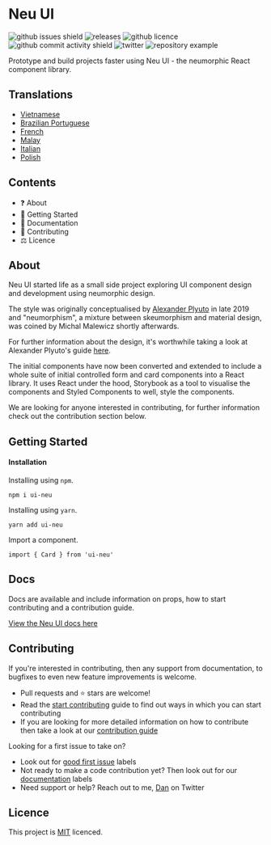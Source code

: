 # Neu UI

![github issues shield](https://img.shields.io/github/issues/daniel-norris/neumorphic_design)
![releases](https://img.shields.io/github/v/release/daniel-norris/neu_ui?include_prereleases)
![github licence](https://img.shields.io/github/license/daniel-norris/neu_ui)
![github commit activity shield](https://img.shields.io/github/commit-activity/m/daniel-norris/neumorphic_design)
![twitter](https://img.shields.io/twitter/follow/danielpnorris)
![repository example](src/demo.gif)

Prototype and build projects faster using Neu UI - the neumorphic React component library.

## Translations
- [Vietnamese](./translations/vietnamese/readme.md)
- [Brazilian Portuguese](./translations/portuguese/README.md)
- [French](./translations/french/readme.md)
- [Malay](./translations/malay/README.md)
- [Italian](./translations/italian/README.md)
- [Polish](./translations/polish/README.md)

## Contents

- ❓ About
- 🚀 Getting Started
- 📝 Documentation
- 👏 Contributing
- ⚖️ Licence

## About

Neu UI started life as a small side project exploring UI component design and development using neumorphic design.

The style was originally conceptualised by [Alexander Plyuto](https://dribbble.com/alexplyuto) in late 2019 and "neumorphism", a mixture between skeumorphism and material design, was coined by Michal Malewicz shortly afterwards.

For further information about the design, it's worthwhile taking a look at Alexander Plyuto's guide [here](https://www.figma.com/file/J1uPSOY5k577mDpSfGFven/Neomorphism-Guide-2.0-%7C-Original?node-id=26580%3A1425).

The initial components have now been converted and extended to include a whole suite of initial controlled form and card components into a React library. It uses React under the hood, Storybook as a tool to visualise the components and Styled Components to well, style the components.

We are looking for anyone interested in contributing, for further information check out the contribution section below.

## Getting Started

#### Installation

Installing using `npm`.

```
npm i ui-neu
```

Installing using `yarn`.

```
yarn add ui-neu
```

Import a component.

```
import { Card } from 'ui-neu'
```

## Docs

Docs are available and include information on props, how to start contributing and a contribution guide.

[View the Neu UI docs here](https://ui-neu.netlify.app/)

## Contributing

If you're interested in contributing, then any support from documentation, to bugfixes to even new feature improvements is welcome.

- Pull requests and ⭐ stars are welcome!
- Read the [start contributing](CONTRIBUTING.md) guide to find out ways in which you can start contributing
- If you are looking for more detailed information on how to contribute then take a look at our [contribution guide](CONTRIBUTING_GUIDE.md)

Looking for a first issue to take on?

- Look out for [good first issue](https://github.com/daniel-norris/neu_ui/labels/good%20first%20issue) labels
- Not ready to make a code contribution yet? Then look out for our [documentation](https://github.com/daniel-norris/neu_ui/labels/documentation) labels
- Need support or help? Reach out to me, [Dan](https://twitter.com/danielpnorris) on Twitter

## Licence

This project is [MIT](/LICENSE) licenced.

